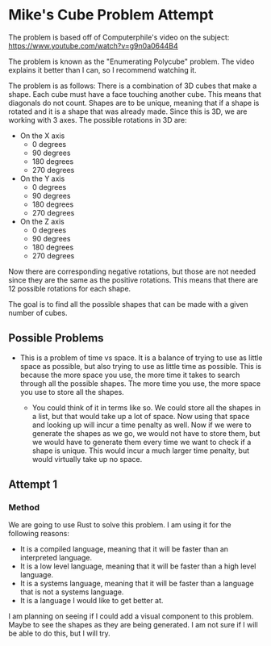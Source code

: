# Mike's Cube Problem Attempt

The problem is based off of Computerphile's video on the subject: https://www.youtube.com/watch?v=g9n0a0644B4

The problem is known as the "Enumerating Polycube" problem. The video explains it better than I can, so I recommend watching it.

The problem is as follows:
There is a combination of 3D cubes that make a shape. Each cube must have a face touching another cube. This means that diagonals do not count. Shapes are to be unique, meaning that if a shape is rotated and it is a shape that was already made. Since this is 3D, we are working with 3 axes. The possible rotations in 3D are:

- On the X axis
    - 0 degrees
    - 90 degrees
    - 180 degrees
    - 270 degrees
- On the Y axis
    - 0 degrees
    - 90 degrees
    - 180 degrees
    - 270 degrees
- On the Z axis
    - 0 degrees
    - 90 degrees
    - 180 degrees
    - 270 degrees

Now there are corresponding negative rotations, but those are not needed since they are the same as the positive rotations. This means that there are 12 possible rotations for each shape.

The goal is to find all the possible shapes that can be made with a given number of cubes.

## Possible Problems

 - This is a problem of time vs space. It is a balance of trying to use as little space as possible, but also trying to use as little time as possible. This is because the more space you use, the more time it takes to search through all the possible shapes. The more time you use, the more space you use to store all the shapes.

   - You could think of it in terms like so. We could store all the shapes in a list, but that would take up a lot of space. Now using that space and looking up will incur a time penalty as well. Now if we were to generate the shapes as we go, we would not have to store them, but we would have to generate them every time we want to check if a shape is unique. This would incur a much larger time penalty, but would virtually take up no space.


## Attempt 1

### Method

We are going to use Rust to solve this problem. I am using it for the following reasons:

- It is a compiled language, meaning that it will be faster than an interpreted language.
- It is a low level language, meaning that it will be faster than a high level language.
- It is a systems language, meaning that it will be faster than a language that is not a systems language.
- It is a language I would like to get better at.

I am planning on seeing if I could add a visual component to this problem. Maybe to see the shapes as they are being generated. I am not sure if I will be able to do this, but I will try.